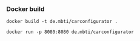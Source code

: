 

### Docker build
```
docker build -t de.mbti/carconfigurator .

docker run -p 8080:8080 de.mbti/carconfigurator
```

